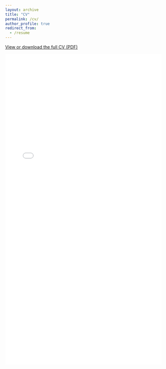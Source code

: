 ```yaml
---
layout: archive
title: "CV"
permalink: /cv/
author_profile: true
redirect_from:
  - /resume
---
```


<p>
  <a href="/files/Meilin_Li_CV_update1.pdf" target="_blank" rel="noopener">View or download the full CV (PDF)</a>
</p>

<embed src="/files/Meilin_Li_CV_update1.pdf" width="100%" height="1000px" type="application/pdf">

<!-- 
If your PDF is at a different URL, change the path above accordingly.
-->
